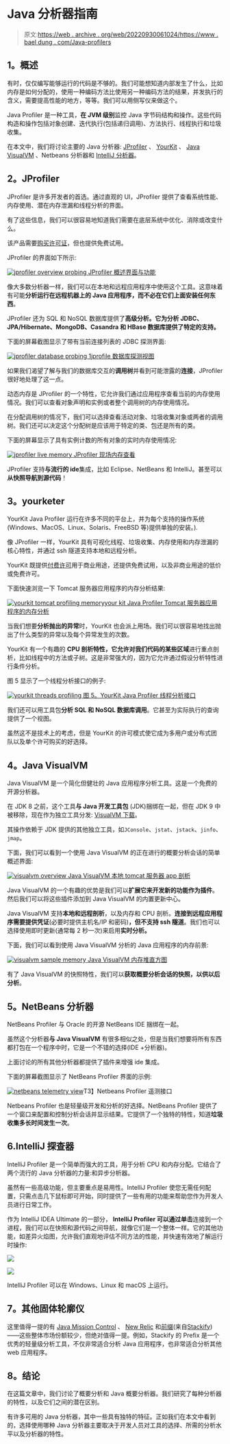# Java 分析器指南

> 原文:[https://web . archive . org/web/20220930061024/https://www . bael dung . com/Java-profilers](https://web.archive.org/web/20220930061024/https://www.baeldung.com/java-profilers)

## **1。概述**

有时，仅仅编写能够运行的代码是不够的。我们可能想知道内部发生了什么，比如内存是如何分配的，使用一种编码方法比使用另一种编码方法的结果，并发执行的含义，需要提高性能的地方，等等。我们可以用侧写仪来做这个。

Java Profiler 是一种工具，**在 JVM 级别**监控 Java 字节码结构和操作。这些代码构造和操作包括对象创建、迭代执行(包括递归调用)、方法执行、线程执行和垃圾收集。

在本文中，我们将讨论主要的 Java 分析器: [JProfiler](https://web.archive.org/web/20220927082550/https://www.ej-technologies.com/products/jprofiler/overview.html) 、 [YourKit](https://web.archive.org/web/20220927082550/https://www.yourkit.com/java/profiler/) 、 [Java VisualVM](https://web.archive.org/web/20220927082550/https://visualvm.github.io/) 、Netbeans 分析器和 [IntelliJ 分析器](https://web.archive.org/web/20220927082550/https://lp.jetbrains.com/intellij-idea-profiler/)。

## **2。JProfiler**

JProfiler 是许多开发者的首选。通过直观的 UI，JProfiler 提供了查看系统性能、内存使用、潜在内存泄漏和线程分析的界面。

有了这些信息，我们可以很容易地知道我们需要在底层系统中优化、消除或改变什么。

该产品需要[购买许可证](https://web.archive.org/web/20220927082550/https://www.ej-technologies.com/buy/jprofiler/select)，但也提供免费试用。

JProfiler 的界面如下所示:

[![jprofiler overview probing](../Images/440a303b2cd0767fbdf140cc51a3005f.png) ](/web/20220927082550/https://www.baeldung.com/wp-content/uploads/2017/10/1-jprofiler-overview-probing.png) [ JProfiler 概述界面与功能](/web/20220927082550/https://www.baeldung.com/wp-content/uploads/2017/10/1-jprofiler-overview-probing.png)

像大多数分析器一样，我们可以在本地和远程应用程序中使用这个工具。这意味着有可能**分析运行在远程机器上的 Java 应用程序，而不必在它们上面安装任何东西**。

JProfiler 还为 SQL 和 NoSQL 数据库提供了**高级分析。它为分析 JDBC、JPA/Hibernate、MongoDB、Casandra 和 HBase 数据库提供了特定的支持。**

下面的屏幕截图显示了带有当前连接列表的 JDBC 探测界面:

[![jprofiler database probing 1](../Images/229944d3647a9afe1502c570663e6fb0.png)](/web/20220927082550/https://www.baeldung.com/wp-content/uploads/2017/10/2-jprofiler-database-probing-1.png)[jprofile 数据库探测视图](/web/20220927082550/https://www.baeldung.com/wp-content/uploads/2017/10/2-jprofiler-database-probing-1.png)

如果我们渴望了解与我们的数据库交互的**调用树**并看到可能泄露的**连接**，JProfiler 很好地处理了这一点。

动态内存是 JProfiler 的一个特性，它允许我们通过应用程序查看当前的内存使用情况。我们可以查看对象声明和实例或者整个调用树的内存使用情况。

在分配调用树的情况下，我们可以选择查看活动对象、垃圾收集对象或两者的调用树。我们还可以决定这个分配树是应该用于特定的类、包还是所有的类。

下面的屏幕显示了具有实例计数的所有对象的实时内存使用情况:

[![jprofiler live memory](../Images/e7b209d07283a395889e212cbd8f8a19.png) ](/web/20220927082550/https://www.baeldung.com/wp-content/uploads/2017/10/3-jprofiler-live-memory.png) [ JProfiler 现场内存查看](/web/20220927082550/https://www.baeldung.com/wp-content/uploads/2017/10/3-jprofiler-live-memory.png)

JProfiler 支持**与流行的 ide**集成，比如 Eclipse、NetBeans 和 IntelliJ。甚至可以**从快照导航到源代码**！

## **3。yourketer**

YourKit Java Profiler 运行在许多不同的平台上，并为每个支持的操作系统(Windows、MacOS、Linux、Solaris、FreeBSD 等)提供单独的安装。).

像 JProfiler 一样，YourKit 具有可视化线程、垃圾收集、内存使用和内存泄漏的核心特性，并通过 ssh 隧道支持本地和远程分析。

YourKit 既提供[付费许可](https://web.archive.org/web/20220927082550/https://www.yourkit.com/java/profiler/purchase/)用于商业用途，还提供免费试用，以及非商业用途的低价或免费许可。

下面快速浏览一下 Tomcat 服务器应用程序的内存分析结果:

[![yourkit tomcat profiling memory](../Images/22ba763ab2318e6b1c7017b66ad7223f.png)](/web/20220927082550/https://www.baeldung.com/wp-content/uploads/2017/10/4-yourkit-tomcat-profiling-memory.png)[your kit Java Profiler Tomcat 服务器应用程序的内存分析](/web/20220927082550/https://www.baeldung.com/wp-content/uploads/2017/10/4-yourkit-tomcat-profiling-memory.png)

当我们想要**分析抛出的异常**时，YourKit 也会派上用场。我们可以很容易地找出抛出了什么类型的异常以及每个异常发生的次数。

YourKit 有一个有趣的 **CPU 剖析特性，它允许对我们代码的某些区域**进行重点剖析，比如线程中的方法或子树。这是非常强大的，因为它允许通过假设分析特性进行条件分析。

图 5 显示了一个线程分析接口的例子:

[![yourkit threads profiling](../Images/faa7f56dec8a77350d83a80d5ae414ce.png) ](/web/20220927082550/https://www.baeldung.com/wp-content/uploads/2017/10/5-yourkit-threads-profiling.png) [图 5。YourKit Java Profiler 线程分析接口](/web/20220927082550/https://www.baeldung.com/wp-content/uploads/2017/10/5-yourkit-threads-profiling.png)

我们还可以用工具包**分析 SQL 和 NoSQL 数据库调用**。它甚至为实际执行的查询提供了一个视图。

虽然这不是技术上的考虑，但是 YourKit 的许可模式使它成为多用户或分布式团队以及单个许可购买的好选择。

## **4。Java VisualVM**

Java VisualVM 是一个简化但健壮的 Java 应用程序分析工具。这是一个免费的开源分析器。

在 JDK 8 之前，这个工具**与 Java 开发工具包** (JDK)捆绑在一起，但在 JDK 9 中被移除，现在作为独立工具分发: [VisualVM 下载](https://web.archive.org/web/20220927082550/https://visualvm.github.io/download.html)。

其操作依赖于 JDK 提供的其他独立工具，如`JConsole`、`jstat`、`jstack`、`jinfo`、`jmap`。

下面，我们可以看到一个使用 Java VisualVM 的正在进行的概要分析会话的简单概述界面:

[![visualvm overview](../Images/cf613adf1796b4fc932ef3bf431320d5.png) ](/web/20220927082550/https://www.baeldung.com/wp-content/uploads/2017/10/6-visualvm-overview.png) [ Java VisualVM 本地 tomcat 服务器 app 剖析](/web/20220927082550/https://www.baeldung.com/wp-content/uploads/2017/10/6-visualvm-overview.png)

Java VisualVM 的一个有趣的优势是我们可以**扩展它来开发新的功能作为插件**。然后我们可以将这些插件添加到 Java VisualVM 的内置更新中心。

Java VisualVM 支持**本地和远程剖析**，以及内存和 CPU 剖析。**连接到远程应用程序需要提供凭证**(必要时提供主机名/IP 和密码)**，但不支持 ssh 隧道**。我们也可以选择使用即时更新(通常每 2 秒一次)来启用**实时分析。**

下面，我们可以看到使用 Java VisualVM 分析的 Java 应用程序的内存前景:

[![visualvm sample memory](../Images/f4ce16feb960ed3679b7bdde67d79d7a.png) ](/web/20220927082550/https://www.baeldung.com/wp-content/uploads/2017/10/7-visualvm-sample-memory.png) [ Java VisualVM 内存堆直方图](/web/20220927082550/https://www.baeldung.com/wp-content/uploads/2017/10/7-visualvm-sample-memory.png)

有了 Java VisualVM 的快照特性，我们可以**获取概要分析会话的快照，以供以后分析**。

## **5。NetBeans 分析器**

NetBeans Profiler 与 Oracle 的开源 NetBeans IDE 捆绑在一起。

虽然这个分析器**与 Java VisualVM** 有很多相似之处，但是当我们想要将所有东西都打包在一个程序中时，它是一个不错的选择(IDE +分析器)。

上面讨论的所有其他分析器都提供了插件来增强 ide 集成。

下面的屏幕截图显示了 NetBeans Profiler 界面的示例:

[![netbeans telemetry view](../Images/70cc54a4345b75d5cb215c5de04296b5.png)](/web/20220927082550/https://www.baeldung.com/wp-content/uploads/2017/10/8-netbeans-telemetry-view.png)T3】Netbeans Profiler 遥测接口

Netbeans Profiler 也是轻量级开发和分析的好选择。NetBeans Profiler 提供了一个窗口来配置和控制分析会话并显示结果。它提供了一个独特的特性，知道**垃圾收集多长时间发生一次**。

## 6.IntelliJ 探查器

IntelliJ Profiler 是一个简单而强大的工具，用于分析 CPU 和内存分配。它结合了两个流行的 Java 分析器的力量:和异步分析器。

虽然有一些高级功能，但主要重点是易用性。IntelliJ Profiler 使您无需任何配置，只需点击几下鼠标即可开始，同时提供了一些有用的功能来帮助您作为开发人员进行日常工作。

作为 IntelliJ IDEA Ultimate 的一部分， **IntelliJ Profiler 可以通过单击**连接到一个进程，我们可以在快照和源代码之间导航，就像它们是一个整体一样。它的其他功能，如差异火焰图，允许我们直观地评估不同方法的性能，并快速有效地了解运行时操作:

[![](../Images/c8f866f0059c57cdcf7a7d2ff3d72c5f.png)](https://web.archive.org/web/20220927082550/https://www.baeldung.com/wp-content/uploads/2017/10/intellij-profiler-dark.png)

[![](../Images/9ceb214e57369ca1852756b262761359.png)](https://web.archive.org/web/20220927082550/https://www.baeldung.com/wp-content/uploads/2017/10/intellij-profiler-light.png)

IntelliJ Profiler 可以在 Windows、Linux 和 macOS 上运行。

## **7。其他固体轮廓仪**

这里值得一提的有 [Java Mission Control](https://web.archive.org/web/20220927082550/http://www.oracle.com/technetwork/java/javaseproducts/mission-control/java-mission-control-1998576.html) 、 [New Relic](https://web.archive.org/web/20220927082550/https://newrelic.com/) 和[前缀](https://web.archive.org/web/20220927082550/https://stackify.com/prefix/)(来自[Stackify](https://web.archive.org/web/20220927082550/https://stackify.com/))——这些整体市场份额较少，但绝对值得一提。例如，Stackify 的 Prefix 是一个优秀的轻量级分析工具，不仅非常适合分析 Java 应用程序，也非常适合分析其他 web 应用程序。

## **8。结论**

在这篇文章中，我们讨论了概要分析和 Java 概要分析器。我们研究了每种分析器的特性，以及它们之间的潜在区别。

有许多可用的 Java 分析器，其中一些具有独特的特征。正如我们在本文中看到的，选择使用哪种 Java 分析器主要取决于开发人员对工具的选择、所需的分析水平以及分析器的特性。